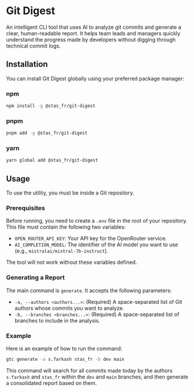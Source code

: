 # Git Digest

An intelligent CLI tool that uses AI to analyze git commits and generate a clear, human-readable report. It helps team leads and managers quickly understand the progress made by developers without digging through technical commit logs.

## Installation

You can install Git Digest globally using your preferred package manager:

### npm
```bash
npm install -g @stas_fr/git-digest
```

### pnpm
```bash
pnpm add -g @stas_fr/git-digest
```

### yarn
```bash
yarn global add @stas_fr/git-digest
```

## Usage

To use the utility, you must be inside a Git repository.

### Prerequisites

Before running, you need to create a `.env` file in the root of your repository. This file must contain the following two variables:

*   `OPEN_ROUTER_API_KEY`: Your API key for the OpenRouter service.
*   `AI_COMPLETION_MODEL`: The identifier of the AI model you want to use (e.g., `mistralai/mistral-7b-instruct`).

The tool will not work without these variables defined.

### Generating a Report

The main command is `generate`. It accepts the following parameters:

*   `-a, --authors <authors...>`: (Required) A space-separated list of Git authors whose commits you want to analyze.
*   `-b, --branches <branches...>`: (Required) A space-separated list of branches to include in the analysis.

### Example

Here is an example of how to run the command:

```bash
gtc generate -a s.farkash stas_fr -b dev main
```

This command will search for all commits made today by the authors `s.farkash` and `stas_fr` within the `dev` and `main` branches, and then generate a consolidated report based on them.